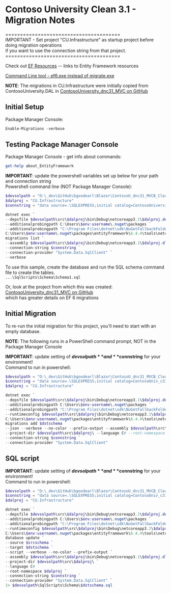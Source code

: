 # Contoso University Clean 3.1 - Migration Notes

=======================================<br/>
IMPORTANT - Set project "CU.Infrastructure" as startup project before doing migration operations<br/>
		if you want to use the connection string from that project.<br/>
=======================================<br/>

Check out [EF Resources](../../_docs/CC3_EFResources.md)
 -- links to Entity Framework resources<br/>

[Command Line tool - ef6.exe instead of migrate.exe](https://github.com/NuGet/NuGetGallery/pull/7711)

**NOTE**: The migrations in CU.Infrastructure were initially copied from ContosoUniversity.DAL
in [ContosoUniversity_dnc31_MVC on GitHub](https://github.com/bgoodearl/ContosoUniversity_dnc31_MVC)<br/>

## Initial Setup

Package Manager Console:
```powershell
Enable-Migrations -verbose
```

## Testing Package Manager Console

Package Manager Console - get info about commands:
```powershell
get-help about_EntityFramework
```

**IMPORTANT**: update the powershell variables set up below for your path and connection string<br/>
Powershell command line (NOT Package Manager Console):
```powershell
$devsolpath = "D:\_dev\GitHub\bgoodearl\Blazor\ContosoU_dnc31_MVCB_Clean";
$dalproj = "CU.Infrastructure"
$connstring = "data source=.\SQLEXPRESS;initial catalog=ContosoUniversity_c31_dev;Integrated Security=SSPI;MultipleActiveResultSets=True;"

dotnet exec `
--depsfile $devsolpath\src\$dalproj\bin\Debug\netcoreapp3.1\$dalproj.deps.json `
--additionalprobingpath C:\Users\$env:username\.nuget\packages `
--additionalprobingpath "C:\Program Files\dotnet\sdk\NuGetFallbackFolder" `
C:\Users\$env:username\.nuget\packages\entityframework\6.4.4\tools\netcoreapp3.0\any\ef6.dll `
migrations list `
--assembly $devsolpath\src\$dalproj\bin\Debug\netcoreapp3.1\$dalproj.dll `
--connection-string $connstring `
--connection-provider "System.Data.SqlClient" `
--verbose
```

To use this sample, create the database and run the SQL schema command file to create the tables.<br/>
`...\SqlScripts\Schema\Schema1.sql`

Or, look at the project from which this was created:
[ContosoUniversity_dnc31_MVC on GitHub](https://github.com/bgoodearl/ContosoUniversity_dnc31_MVC)<br/>
which has greater details on EF 6 migrations<br/>

## Initial Migration

To re-run the initial migration for this project, you'll need to start with an empty database.

**NOTE**: The following runs in a PowerShell command prompt, NOT in the Package Manager Console

**IMPORTANT**: update setting of **$devsolpath** and **$connstring** for your environment!<br/>
Command to run in powershell:
```powershell
$devsolpath = "D:\_dev\GitHub\bgoodearl\Blazor\ContosoU_dnc31_MVCB_Clean"; $srcschema = "0"; $dstschema = "Schema1";
$connstring = "data source=.\SQLEXPRESS;initial catalog=ContosoUniv_c31_dev;Integrated Security=SSPI;MultipleActiveResultSets=True;"
$dalproj = "CU.Infrastructure"

dotnet exec `
--depsfile $devsolpath\src\$dalproj\bin\Debug\netcoreapp3.1\$dalproj.deps.json `
--additionalprobingpath C:\Users\$env:username\.nuget\packages `
--additionalprobingpath "C:\Program Files\dotnet\sdk\NuGetFallbackFolder" `
--runtimeconfig $devsolpath\src\$dalproj\bin\Debug\netcoreapp3.1\$dalproj.runtimeconfig.json `
C:\Users\$env:username\.nuget\packages\entityframework\6.4.4\tools\netcoreapp3.0\any\ef6.dll `
migrations add $dstschema `
--json --verbose --no-color --prefix-output --assembly $devsolpath\src\$dalproj\bin\Debug\netcoreapp3.1\$dalproj.dll `
--project-dir $devsolpath\src\$dalproj\ --language C# --root-namespace $dalproj `
--connection-string $connstring `
--connection-provider "System.Data.SqlClient"
```

## SQL script


**IMPORTANT**: update setting of **$devsolpath** and **$connstring** for your environment!<br/>
Command to run in powershell:
```powershell
$devsolpath = "D:\_dev\GitHub\bgoodearl\Blazor\ContosoU_dnc31_MVCB_Clean"; $srcschema = "0"; $dstschema = "Schema1";
$connstring = "data source=.\SQLEXPRESS;initial catalog=ContosoUniv_c31_dev;Integrated Security=SSPI;MultipleActiveResultSets=True;"
$dalproj = "CU.Infrastructure"

dotnet exec `
--depsfile $devsolpath\src\$dalproj\bin\Debug\netcoreapp3.1\$dalproj.deps.json `
--additionalprobingpath C:\Users\$env:username\.nuget\packages `
--additionalprobingpath "C:\Program Files\dotnet\sdk\NuGetFallbackFolder" `
--runtimeconfig $devsolpath\src\$dalproj\bin\Debug\netcoreapp3.1\$dalproj.runtimeconfig.json `
C:\Users\$env:username\.nuget\packages\entityframework\6.4.4\tools\netcoreapp3.0\any\ef6.dll `
database update `
--source $srcschema `
--target $dstschema `
--script --verbose --no-color --prefix-output `
--assembly $devsolpath\src\$dalproj\bin\Debug\netcoreapp3.1\$dalproj.dll `
--project-dir $devsolpath\src\$dalproj\ `
--language C# `
--root-namespace $dalproj `
--connection-string $connstring `
--connection-provider "System.Data.SqlClient" `
1> $devsolpath\SqlScripts\Schema\$dstschema.sql
```
